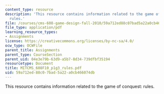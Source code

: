 ```yaml
---
content_type: resource
description: 'This resource contains information related to the game of conquest:
  rules.'
file: /courses/cms-608-game-design-fall-2010/59a712ed88c07bad5a22a0cb466074db_MITCMS_608F10_p1g3_rules.pdf
file_type: application/pdf
learning_resource_types:
- Assignments
license: https://creativecommons.org/licenses/by-nc-sa/4.0/
ocw_type: OCWFile
parent_title: Assignments
parent_type: CourseSection
parent_uid: 04e3e79b-63d9-a5b7-8d34-739dfbf35194
resourcetype: Document
title: MITCMS_608F10_p1g3_rules.pdf
uid: 59a712ed-88c0-7bad-5a22-a0cb466074db
---
```

This resource contains information related to the game of conquest: rules.